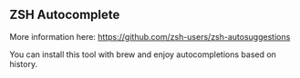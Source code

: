 ## ZSH Autocomplete

More information here:
https://github.com/zsh-users/zsh-autosuggestions

You can install this tool with brew and enjoy autocompletions based on history.
